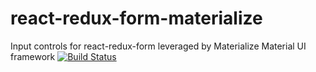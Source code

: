 # react-redux-form-materialize
Input controls for react-redux-form leveraged by Materialize Material UI framework
[![Build Status](https://travis-ci.org/nasushkov/react-redux-form-materialize.svg?branch=master)](https://travis-ci.org/nasushkov/react-redux-form-materialize)
